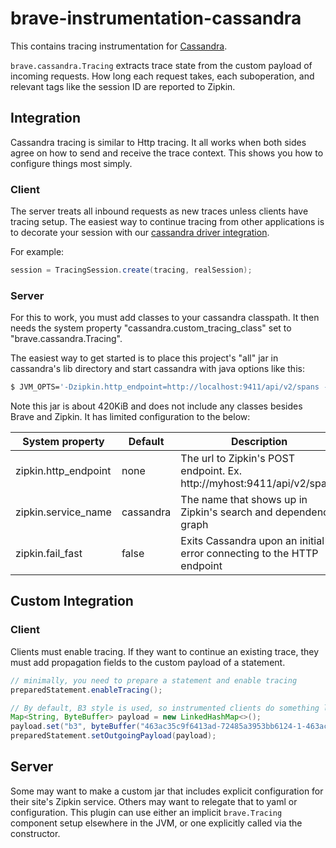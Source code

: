 # brave-instrumentation-cassandra
This contains tracing instrumentation for [Cassandra](https://github.com/apache/cassandra/blob/trunk/src/java/org/apache/cassandra/tracing/Tracing.java).

`brave.cassandra.Tracing` extracts trace state from the custom payload
of incoming requests. How long each request takes, each suboperation,
and relevant tags like the session ID are reported to Zipkin.

## Integration
Cassandra tracing is similar to Http tracing. It all works when both
sides agree on how to send and receive the trace context. This shows you
how to configure things most simply.

### Client
The server treats all inbound requests as new traces unless clients have
tracing setup. The easiest way to continue tracing from other applications
is to decorate your session with our [cassandra driver integration](../cassandra-driver).

For example:
```java
session = TracingSession.create(tracing, realSession);
```

### Server
For this to work, you must add classes to your cassandra classpath. It
then needs the system property "cassandra.custom_tracing_class" set to
"brave.cassandra.Tracing".

The easiest way to get started is to place this project's "all" jar in
cassandra's lib directory and start cassandra with java options like this:

```bash
$ JVM_OPTS='-Dzipkin.http_endpoint=http://localhost:9411/api/v2/spans -Dcassandra.custom_tracing_class=brave.cassandra.Tracing' cassandra
```

Note this jar is about 420KiB and does not include any classes besides
Brave and Zipkin. It has limited configuration to the below:

System property | Default | Description
--- | --- | ---
zipkin.http_endpoint | none | The url to Zipkin's POST endpoint. Ex. http://myhost:9411/api/v2/spans
zipkin.service_name | cassandra | The name that shows up in Zipkin's search and dependency graph
zipkin.fail_fast | false | Exits Cassandra upon an initial error connecting to the HTTP endpoint

## Custom Integration

### Client
Clients must enable tracing. If they want to continue an existing trace,
they must add propagation fields to the custom payload of a statement.

```java
// minimally, you need to prepare a statement and enable tracing
preparedStatement.enableTracing();

// By default, B3 style is used, so instrumented clients do something like this
Map<String, ByteBuffer> payload = new LinkedHashMap<>();
payload.set("b3", byteBuffer("463ac35c9f6413ad-72485a3953bb6124-1-463ac35c9f6413ad"));
preparedStatement.setOutgoingPayload(payload);
```

## Server
Some may want to make a custom jar that includes explicit configuration
for their site's Zipkin service. Others may want to relegate that to yaml
or configuration. This plugin can use either an implicit `brave.Tracing`
component setup elsewhere in the JVM, or one explicitly called via the
constructor.
